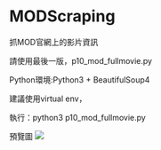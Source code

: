# MODScraping
抓MOD官網上的影片資訊

請使用最後一版，p10_mod_fullmovie.py

Python環境:Python3 + BeautifulSoup4

建議使用virtual env，

執行：python3 p10_mod_fullmovie.py

預覽圖
<img src="https://farm5.staticflickr.com/4473/36822111244_6f5c1593f5_o.png">
